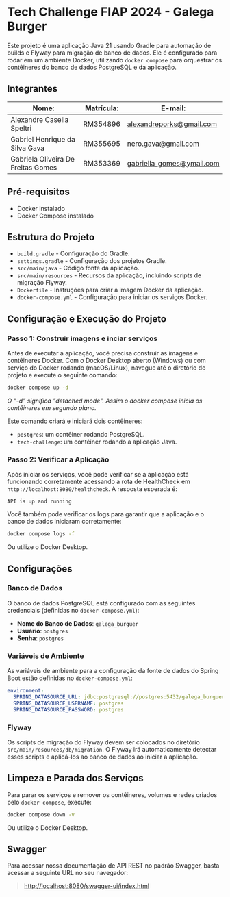 # Tech Challenge FIAP 2024 - Galega Burger
Este projeto é uma aplicação Java 21 usando Gradle para automação de builds e Flyway para migração de banco de dados. Ele é configurado para rodar em um ambiente Docker, utilizando `docker compose` para orquestrar os contêineres do banco de dados PostgreSQL e da aplicação.

## Integrantes
| Nome:                              | Matrícula: | E-mail:                   |
|------------------------------------|------------|---------------------------|
| Alexandre Casella Speltri          | RM354896   | alexandreporks@gmail.com  |
| Gabriel Henrique da Silva Gava     | RM355695   | nero.gava@gmail.com       |
| Gabriela Oliveira De Freitas Gomes | RM353369   | gabriella_gomes@ymail.com |

## Pré-requisitos

- Docker instalado
- Docker Compose instalado


## Estrutura do Projeto

- `build.gradle` - Configuração do Gradle.
- `settings.gradle` - Configuração dos projetos Gradle.
- `src/main/java` - Código fonte da aplicação.
- `src/main/resources` - Recursos da aplicação, incluindo scripts de migração Flyway.
- `Dockerfile` - Instruções para criar a imagem Docker da aplicação.
- `docker-compose.yml` - Configuração para iniciar os serviços Docker.

## Configuração e Execução do Projeto

### Passo 1: Construir imagens e inciar serviços
Antes de executar a aplicação, você precisa construir as imagens e contêineres Docker. 
Com o Docker Desktop aberto (Windows) ou com serviço do Docker rodando (macOS/Linux), navegue até o diretório do projeto e execute o seguinte comando:
```sh
docker compose up -d
```
_O "-d" significa "detached mode". Assim o docker compose inicia os contêineres em segundo plano._

Este comando criará e iniciará dois contêineres:

- `postgres`: um contêiner rodando PostgreSQL.
- `tech-challenge`: um contêiner rodando a aplicação Java.

### Passo 2: Verificar a Aplicação

Após iniciar os serviços, você pode verificar se a aplicação está funcionando corretamente acessando a rota de HealthCheck em `http://localhost:8080/healthcheck`. A resposta esperada é:

```plaintext
API is up and running
```

Você também pode verificar os logs para garantir que a aplicação e o banco de dados iniciaram corretamente:

```sh
docker compose logs -f
```
Ou utilize o Docker Desktop.

## Configurações

### Banco de Dados

O banco de dados PostgreSQL está configurado com as seguintes credenciais (definidas no `docker-compose.yml`):

- **Nome do Banco de Dados**: `galega_burguer`
- **Usuário**: `postgres`
- **Senha**: `postgres`

### Variáveis de Ambiente

As variáveis de ambiente para a configuração da fonte de dados do Spring Boot estão definidas no `docker-compose.yml`:

```yaml
environment:
  SPRING_DATASOURCE_URL: jdbc:postgresql://postgres:5432/galega_burguer
  SPRING_DATASOURCE_USERNAME: postgres
  SPRING_DATASOURCE_PASSWORD: postgres
```

### Flyway

Os scripts de migração do Flyway devem ser colocados no diretório `src/main/resources/db/migration`. O Flyway irá automaticamente detectar esses scripts e aplicá-los ao banco de dados ao iniciar a aplicação.

## Limpeza e Parada dos Serviços

Para parar os serviços e remover os contêineres, volumes e redes criados pelo `docker compose`, execute:

```sh
docker compose down -v
```

Ou utilize o Docker Desktop.

## Swagger

Para acessar nossa documentação de API REST no padrão Swagger, basta acessar a seguinte URL no seu navegador:
> [http://localhost:8080/swagger-ui/index.html](http://localhost:8080/swagger-ui/index.html)
